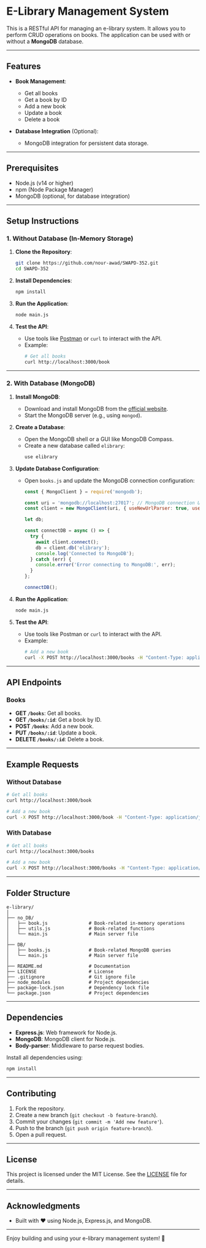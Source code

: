 # E-Library Management System

This is a RESTful API for managing an e-library system. It allows you to perform CRUD operations on books. The application can be used with or without a **MongoDB** database.

---

## Features

- **Book Management**:
  - Get all books
  - Get a book by ID
  - Add a new book
  - Update a book
  - Delete a book

- **Database Integration** (Optional):
  - MongoDB integration for persistent data storage.

---

## Prerequisites

- Node.js (v14 or higher)
- npm (Node Package Manager)
- MongoDB (optional, for database integration)

---

## Setup Instructions

### 1. Without Database (In-Memory Storage)

1. **Clone the Repository**:
   ```bash
   git clone https://github.com/nour-awad/SWAPD-352.git
   cd SWAPD-352
   ```

2. **Install Dependencies**:
   ```bash
   npm install
   ```

3. **Run the Application**:
   ```bash
   node main.js
   ```

4. **Test the API**:
   - Use tools like [Postman](https://www.postman.com/) or `curl` to interact with the API.
   - Example:
     ```bash
     # Get all books
     curl http://localhost:3000/book
     ```

---

### 2. With Database (MongoDB)

1. **Install MongoDB**:
   - Download and install MongoDB from the [official website](https://www.mongodb.com/try/download/community).
   - Start the MongoDB server (e.g., using `mongod`).

2. **Create a Database**:
   - Open the MongoDB shell or a GUI like MongoDB Compass.
   - Create a new database called `elibrary`:
     ```bash
     use elibrary
     ```

3. **Update Database Configuration**:
   - Open `books.js` and update the MongoDB connection configuration:
     ```javascript
     const { MongoClient } = require('mongodb');

     const uri = 'mongodb://localhost:27017'; // MongoDB connection URI
     const client = new MongoClient(uri, { useNewUrlParser: true, useUnifiedTopology: true });

     let db;

     const connectDB = async () => {
       try {
         await client.connect();
         db = client.db('elibrary');
         console.log('Connected to MongoDB');
       } catch (err) {
         console.error('Error connecting to MongoDB:', err);
       }
     };

     connectDB();
     ```

4. **Run the Application**:
   ```bash
   node main.js
   ```

5. **Test the API**:
   - Use tools like Postman or `curl` to interact with the API.
   - Example:
     ```bash
     # Add a new book
     curl -X POST http://localhost:3000/books -H "Content-Type: application/json" -d '{"title": "New Book", "author": "New Author"}'
     ```

---

## API Endpoints

### Books
- **GET `/books`**: Get all books.
- **GET `/books/:id`**: Get a book by ID.
- **POST `/books`**: Add a new book.
- **PUT `/books/:id`**: Update a book.
- **DELETE `/books/:id`**: Delete a book.

---

## Example Requests

### Without Database
```bash
# Get all books
curl http://localhost:3000/book

# Add a new book
curl -X POST http://localhost:3000/book -H "Content-Type: application/json" -d '{"title": "New Book", "author": "New Author"}'
```

### With Database
```bash
# Get all books
curl http://localhost:3000/books

# Add a new book
curl -X POST http://localhost:3000/books -H "Content-Type: application/json" -d '{"title": "New Book", "author": "New Author"}'
```

---

## Folder Structure

```
e-library/
│
├── no_DB/
│   ├── book.js               # Book-related in-memory operations
│   ├── utils.js              # Book-related functions
│   └── main.js               # Main server file
│
├── DB/
│   ├── books.js              # Book-related MongoDB queries
│   └── main.js               # Main server file
│
├── README.md                 # Documentation
├── LICENSE                   # License
├── .gitignore                # Git ignore file
├── node_modules              # Project dependencies
├── package-lock.json         # Dependency lock file
└── package.json              # Project dependencies
```

---

## Dependencies

- **Express.js**: Web framework for Node.js.
- **MongoDB**: MongoDB client for Node.js.
- **Body-parser**: Middleware to parse request bodies.

Install all dependencies using:
```bash
npm install
```

---

## Contributing

1. Fork the repository.
2. Create a new branch (`git checkout -b feature-branch`).
3. Commit your changes (`git commit -m 'Add new feature'`).
4. Push to the branch (`git push origin feature-branch`).
5. Open a pull request.

---

## License

This project is licensed under the MIT License. See the [LICENSE](LICENSE) file for details.

---

## Acknowledgments

- Built with ❤️ using Node.js, Express.js, and MongoDB.

---

Enjoy building and using your e-library management system! 🚀
